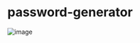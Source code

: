 # password-generator





![image](https://user-images.githubusercontent.com/118456219/224296747-b9bdcf05-756b-4cac-8534-4282cb113a3b.png)
